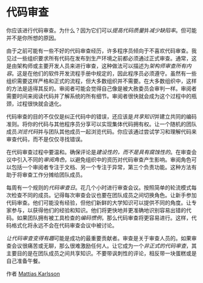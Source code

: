 # 代码审查

你应该进行代码审查。为什么？因为它们可以*提高代码质量*并*减少缺陷率*。但可能并不是你所想的原因。

由于之前可能有一些不好的代码审查经历，许多程序员倾向于不喜欢代码审查。我见过一些组织要求所有代码在发布到生产环境之前都必须通过正式审查。通常，这是由架构师或主要开发人员来进行审查，这种做法可以描述为*架构师审查所有内容*。这是在他们的软件开发流程手册中规定的，因此程序员必须遵守。虽然有一些组织需要这样严格和正式的流程，但大多数组织并不需要。在大多数组织中，这样的方法是适得其反的。审阅者可能会觉得自己像是被大赦委员会审判一样。审阅者需要时间来阅读代码并了解系统的所有细节。审阅者很快就会成为这个过程中的瓶颈，过程很快就会退化。

代码审查的目的不仅仅是纠正代码中的错误，还应该是*共享知识*并建立共同的编码准则。将你的代码与其他程序员分享可以实现集体代码拥有权。让一个随机的团队成员*浏览代码*并与团队其他成员一起浏览代码。你应该通过尝试学习和理解代码来审查代码，而不是仅仅寻找错误。

在代码审查过程中要温和。确保评论是*建设性的，而不是具有腐蚀性的*。在审查会议中引入不同的*审阅角色*，以避免组织中的资历对代码审查产生影响。审阅角色可以包括一个审阅者专注于文档、另一个专注于异常，第三个负责功能。这种方法有助于将审查工作分摊给团队成员。

每周有一个规则的*代码审查日*。花几个小时进行审查会议。按照简单的轮流模式每次检查不同的成员。记得每次审查会议也要在团队成员之间切换角色。让新手参加代码审查。他们可能没有经验，但他们新鲜的大学知识可以提供不同的角度。让专家参与，以获得他们的经验和知识。他们将更快地并更准确地识别容易出错的代码。如果团队拥有被工具检查的*编码惯例*，那么代码审查将更容易进行。这样，代码格式化将永远不会在代码审查会议中被讨论。

*让代码审查变得有趣*可能是成功的最重要贡献者。审查是关于审查人员的。如果审查会议很痛苦或无聊，那么很难激励任何人。让它成为一个*非正式的代码审查*，其主要目的是在团队成员之间共享知识。不要带讽刺性的评论，相反带一块蛋糕或是自己准备午餐。

作者 [Mattias Karlsson](http://programmer.97things.oreilly.com/wiki/index.php/Mattias_Karlsson)
